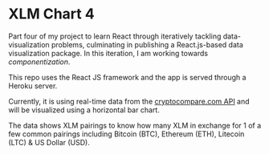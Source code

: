 # XLM Chart 4
Part four of my project to learn React through iteratively tackling data-visualization problems, culminating in publishing a React.js-based data visualization package. In this iteration, I am working towards *componentization*.

This repo uses the React JS framework and the app is served through a Heroku server.

Currently, it is using real-time data from the [cryptocompare.com API](https://min-api.cryptocompare.com/documentation?key=Price&cat=SingleSymbolPriceEndpoint) and will be visualized using a horizontal bar chart.

The data shows XLM pairings to know how many XLM in exchange for 1 of a few common pairings including Bitcoin (BTC), Ethereum (ETH), Litecoin (LTC) & US Dollar (USD).
